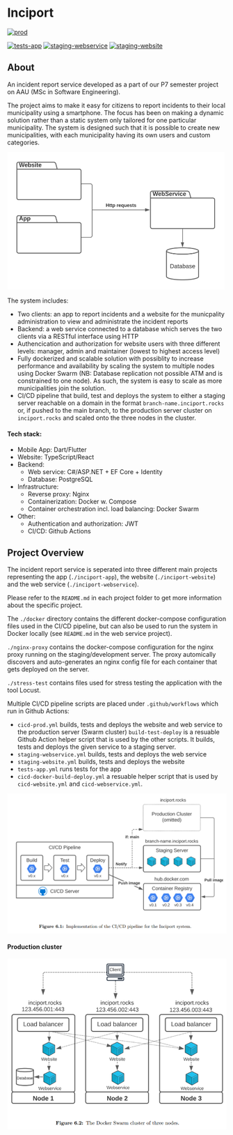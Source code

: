# Inciport

[![prod](https://github.com/holstt/inciport-app/actions/workflows/prod.yml/badge.svg)](https://github.com/holstt/inciport/actions/workflows/prod.yml)

[![tests-app](https://github.com/holstt/inciport-app/actions/workflows/tests-app.yml/badge.svg)](https://github.com/holstt/inciport/actions/workflows/tests-app.yml)
[![staging-webservice](https://github.com/holstt/inciport-app/actions/workflows/staging-webservice.yml/badge.svg)](https://github.com/holstt/inciport/actions/workflows/staging-webservice.yml)
[![staging-website](https://github.com/holstt/inciport-app/actions/workflows/staging-website.yml/badge.svg)](https://github.com/holstt/inciport/actions/workflows/staging-website.yml)

## About

An incident report service developed as a part of our P7 semester project on AAU (MSc in Software Engineering).

The project aims to make it easy for citizens to report incidents to their local municipality using a smartphone. The focus has been on making a dynamic solution rather than a static system only tailored for one particular municipality. The system is designed such that it is possible to create new municipalities, with each municipality having its own users and custom categories.

<img src="./doc/architecture_diagram.png" width="500" />

The system includes:

- Two clients: an app to report incidents and a website for the municpality administration to view and administrate the incident reports
- Backend: a web service connected to a database which serves the two clients via a RESTful interface using HTTP
- Authencication and authorization for website users with three different levels: manager, admin and maintainer (lowest to highest access level)
- Fully dockerized and scalable solution with possiblity to increase performance and availability by scaling the system to multiple nodes using Docker Swarm (NB: Database replication not possible ATM and is constrained to one node). As such, the system is easy to scale as more municipalities join the solution.
- CI/CD pipeline that build, test and deploys the system to either a staging server reachable on a domain in the format `branch-name.inciport.rocks` or, if pushed to the main branch, to the production server cluster on `inciport.rocks` and scaled onto the three nodes in the cluster.

#### Tech stack:

- Mobile App: Dart/Flutter
- Website: TypeScript/React
- Backend:
  - Web service: C#/ASP.NET + EF Core + Identity
  - Database: PostgreSQL
- Infrastructure:
  - Reverse proxy: Nginx
  - Containerization: Docker w. Compose
  - Container orchestration incl. load balancing: Docker Swarm
- Other:
  - Authentication and authorization: JWT
  - CI/CD: Github Actions

## Project Overview

The incident report service is seperated into three different main projects representing the app (`./inciport-app`), the website (`./inciport-website`) and the web service (`./inciport-webservice`).

Please refer to the `README.md` in each project folder to get more information about the specific project.

The `./docker` directory contains the different docker-compose configuration files used in the CI/CD pipeline, but can also be used to run the system in Docker locally (see `README.md` in the web service project).

`./nginx-proxy` contains the docker-compose configuration for the nginx proxy running on the staging/development server. The proxy automically discovers and auto-generates an nginx config file for each container that gets deployed on the server.

`./stress-test` contains files used for stress testing the application with the tool Locust.

Multiple CI/CD pipeline scripts are placed under `.github/workflows` which run in Github Actions:

- `cicd-prod.yml` builds, tests and deploys the website and web service to the production server (Swarm cluster)
  `build-test-deploy` is a resuable Github Action helper script that is used by the other scripts. It builds, tests and deploys the given service to a staging server.
- `staging-webservice.yml` builds, tests and deploys the web service
- `staging-website.yml` builds, tests and deploys the website
- `tests-app.yml` runs tests for the app
- `cicd-docker-build-deploy.yml` a resuable helper script that is used by `cicd-website.yml` and `cicd-webservice.yml`.

<img src="./doc/inciport_cicd.png"  width="700">

#### Production cluster
<img src="./doc/inciport_swarm.png" width="600" />
